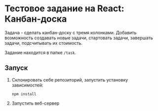 # Тестовое задание на React: Канбан-доска

Задача - сделать канбан-доску с тремя колонками. Добавить возможность создавать новые задачи, стартовать задачи, завершать задачи, подсчитывать их стоимость.

Задание находится в папке `/task`.

## Запуск
1. Склонировать себе репозиторий, запустить установку зависимостей:
    ```
    npm install
    ```
1. Запустить веб-сервер
    ```
    ```